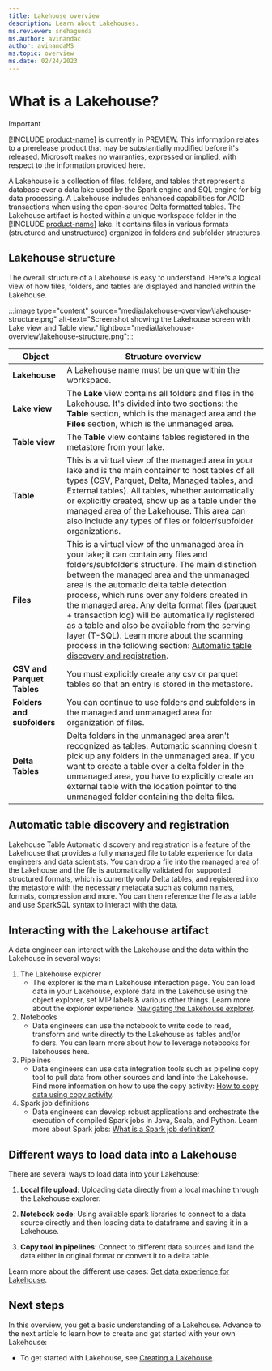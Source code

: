 ```yaml
---
title: Lakehouse overview
description: Learn about Lakehouses.
ms.reviewer: snehagunda
ms.author: avinandac
author: avinandaMS
ms.topic: overview
ms.date: 02/24/2023
---
```


# What is a Lakehouse?

> [!IMPORTANT]
> [!INCLUDE [product-name](../includes/product-name.md)] is currently in PREVIEW. This information relates to a prerelease product that may be substantially modified before it's released. Microsoft makes no warranties, expressed or implied, with respect to the information provided here.

A Lakehouse is a collection of files, folders, and tables that represent a database over a data lake used by the Spark engine and SQL engine for big data processing. A Lakehouse includes enhanced capabilities for ACID transactions when using the open-source Delta formatted tables. The Lakehouse artifact is hosted within a unique workspace folder in the [!INCLUDE [product-name](../includes/product-name.md)] lake. It contains files in various formats (structured and unstructured) organized in folders and subfolder structures.

## Lakehouse structure

The overall structure of a Lakehouse is easy to understand. Here's a logical view of how files, folders, and tables are displayed and handled within the Lakehouse.

:::image type="content" source="media\lakehouse-overview\lakehouse-structure.png" alt-text="Screenshot showing the Lakehouse screen with Lake view and Table view." lightbox="media\lakehouse-overview\lakehouse-structure.png":::

| **Object** | **Structure overview** |
|---|---|
| **Lakehouse** | A Lakehouse name must be unique within the workspace. |
| **Lake view** | The **Lake** view contains all folders and files in the Lakehouse. It's divided into two sections: the **Table** section, which is the managed area and the **Files** section, which is the unmanaged area. |
| **Table view** | The **Table** view contains tables registered in the metastore from your lake. |
| **Table** | This is a virtual view of the managed area in your lake and is the main container to host tables of all types (CSV, Parquet, Delta, Managed tables, and External tables). All tables, whether automatically or explicitly created, show up as a table under the managed area of the Lakehouse. This area can also include any types of files or folder/subfolder organizations. |
| **Files** | This is a virtual view of the unmanaged area in your lake; it can contain any files and folders/subfolder’s structure. The main distinction between the managed area and the unmanaged area is the automatic delta table detection process, which runs over any folders created in the managed area. Any delta format files (parquet + transaction log) will be automatically registered as a table and also be available from the serving layer (T-SQL). Learn more about the scanning process in the following section: [Automatic table discovery and registration](#automatic-table-discovery-and-registration). |
| **CSV and Parquet Tables** | You must explicitly create any csv or parquet tables so that an entry is stored in the metastore. |
| **Folders and subfolders** | You can continue to use folders and subfolders in the managed and unmanaged area for organization of files. |
| **Delta Tables** | Delta folders in the unmanaged area aren't recognized as tables. Automatic scanning doesn't pick up any folders in the unmanaged area. If you want to create a table over a delta folder in the unmanaged area, you have to explicitly create an external table with the location pointer to the unmanaged folder containing the delta files. |

## Automatic table discovery and registration

Lakehouse Table Automatic discovery and registration is a feature of the Lakehouse that provides a fully managed file to table experience for data engineers and data scientists. You can drop a file into the managed area of the Lakehouse and the file is automatically validated for supported structured formats, which is currently only Delta tables, and registered into the metastore with the necessary metadata such as column names, formats, compression and more. You can then reference the file as a table and use SparkSQL syntax to interact with the data.

## Interacting with the Lakehouse artifact

A data engineer can interact with the Lakehouse and the data within the Lakehouse in several ways:

1. The Lakehouse explorer
    - The explorer is the main Lakehouse interaction page. You can load data in your Lakehouse, explore data in the Lakehouse using the object explorer, set MIP labels & various other things. Learn more about the explorer experience: [Navigating the Lakehouse explorer](navigate-lakehouse-explorer.md).
1. Notebooks
    - Data engineers can use the notebook to write code to read, transform and write directly to the Lakehouse as tables and/or folders. You can learn more about how to leverage notebooks for lakehouses here.
1. Pipelines
    - Data engineers can use data integration tools such as pipeline copy tool to pull data from other sources and land into the Lakehouse. Find more information on how to use the copy activity: [How to copy data using copy activity](../data-factory/copy-data-activity.md).
1. Spark job definitions
    - Data engineers can develop robust applications and orchestrate the execution of compiled Spark jobs in Java, Scala, and Python. Learn more about Spark jobs: [What is a Spark job definition?](spark-job-definition.md).

## Different ways to load data into a Lakehouse

There are several ways to load data into your Lakehouse:

1. **Local file upload**: Uploading data directly from a local machine through the Lakehouse explorer.

1. **Notebook code**: Using available spark libraries to connect to a data source directly and then loading data to dataframe and saving it in a Lakehouse.

1. **Copy tool in pipelines**: Connect to different data sources and land the data either in original format or convert it to a delta table.

Learn more about the different use cases: [Get data experience for Lakehouse](data-experience-lakehouse.md).

## Next steps

In this overview, you get a basic understanding of a Lakehouse. Advance to the next article to learn how to create and get started with your own Lakehouse:

- To get started with Lakehouse, see [Creating a Lakehouse](create-lakehouse.md).
